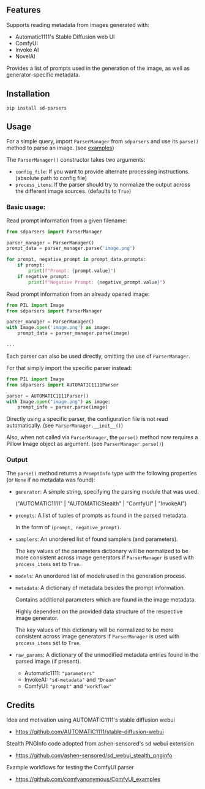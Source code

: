 
## Features

Supports reading metadata from images generated with:
* Automatic1111's Stable Diffusion web UI
* ComfyUI
* Invoke AI
* NovelAI

Provides a list of prompts used in the generation of the image, as well as generator-specific metadata.

## Installation
```
pip install sd-parsers
```

## Usage
For a simple query, import ```ParserManager``` from ```sdparsers``` and use its ```parse()``` method to parse an image. (see [examples](https://github.com/d3x-at/sd-parsers/tree/master/examples))

The ```ParserManager()``` constructor takes two arguments:
* `config_file`: If you want to provide alternate processing instructions. (absolute path to config file)
* `process_items`: If the parser should try to normalize the output across the different image sources. (defaults to `True`)

### Basic usage:

Read prompt information from a given filename:
```python
from sdparsers import ParserManager

parser_manager = ParserManager()
prompt_data = parser_manager.parse('image.png')

for prompt, negative_prompt in prompt_data.prompts:
    if prompt:
        print(f"Prompt: {prompt.value}")
    if negative_prompt:
        print(f"Negative Prompt: {negative_prompt.value}")
```

Read prompt information from an already opened image:
```python
from PIL import Image
from sdparsers import ParserManager

parser_manager = ParserManager()
with Image.open('image.png') as image:
    prompt_data = parser_manager.parse(image)

...
```

Each parser can also be used directly, omitting the use of ```ParserManager```.

For that simply import the specific parser instead:
```python
from PIL import Image
from sdparsers import AUTOMATIC1111Parser

parser = AUTOMATIC1111Parser()
with Image.open("image.png") as image:
    prompt_info = parser.parse(image)
```

Directly using a specific parser, the configuration file is not read automatically. (see `ParserManager.__init__()`)

Also, when not called via `ParserManager`, the `parse()` method now requires a Pillow Image object as argument. (see `ParserManager.parse()`)


### Output
The `parse()` method returns a `PromptInfo` type with the following properties (or `None` if no metadata was found):
* `generator`: A simple string, specifying the parsing module that was used.

  ("AUTOMATIC1111" | "AUTOMATICStealth" | "ComfyUI" | "InvokeAI")

* `prompts`: A list of tuples of prompts as found in the parsed metadata.

  In the form of `(prompt, negative_prompt)`.

* `samplers`: An unordered list of found samplers (and parameters).

  The key values of the parameters dictionary will be normalized to be more consistent across image generators if `ParserManager` is used with `process_items` set to `True`.

* `models`: An unordered list of models used in the generation process.

* `metadata`: A dictionary of metadata besides the prompt information.

  Contains additional parameters which are found in the image metadata.

  Highly dependent on the provided data structure of the respective image generator.

  The key values of this dictionary will be normalized to be more consistent across image generators if ```ParserManager``` is used with ```process_items``` set to ```True```.
 
* ```raw_params```: A dictionary of the unmodified metadata entries found in the parsed image (if present).

  * Automatic1111: ```"parameters"```
  * InvokeAI: ```"sd-metadata"``` and ```"Dream"```
  * ComfyUI: ```"prompt"``` and ```"workflow"```


## Credits
Idea and motivation using AUTOMATIC1111's stable diffusion webui
- https://github.com/AUTOMATIC1111/stable-diffusion-webui

Stealth PNGInfo code adopted from ashen-sensored's sd webui extension
- https://github.com/ashen-sensored/sd_webui_stealth_pnginfo

Example workflows for testing the ComfyUI parser
- https://github.com/comfyanonymous/ComfyUI_examples